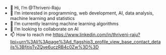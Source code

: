 - 👋 Hi, I’m @Thriveni-Raju
- 👀 I’m interested in programming, web development, AI, data analysis, machine learning and statistics
- 🌱 I’m currently learning machine learning algorithms
- 💞️ I’m looking to collaborate on AI
- 📫 How to reach me https://www.linkedin.com/in/thriveni-raju?lipi=urn%3Ali%3Apage%3Ad_flagship3_profile_view_base_contact_details%3BfjtisTvZQye6uczRB4c0Zw%3D%3D


